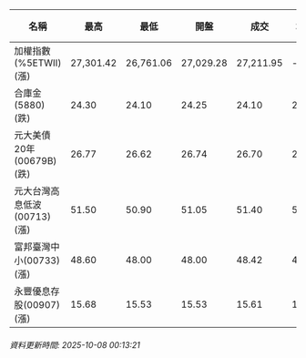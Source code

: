 | 名稱 | 最高 | 最低 | 開盤 | 成交 | 均價 | 成交金額(億) | 昨收 | 漲跌幅 | 漲跌 | 總量 | 昨量 | 振幅 |
| -------- | -------- | -------- | -------- |-------- | -------- | -------- |-------- |-------- |-------- | -------- | -------- |-------- |
|加權指數(%5ETWII) (漲)|27,301.42|26,761.06|27,029.28|27,211.95|-|5,570.26|26,761.06|1.68%|450.89|9,237,958|0|2.02%|
|合庫金(5880) (跌)|24.30|24.10|24.25|24.10|24.17|3.36|24.35|1.03%|0.25|13,896|7,035|0.82%|
|元大美債20年(00679B) (跌)|26.77|26.62|26.74|26.70|26.68|13.16|26.88|0.67%|0.18|49,327|25,917|0.56%|
|元大台灣高息低波(00713) (漲)|51.50|50.90|51.05|51.40|51.22|12.54|51.10|0.59%|0.30|24,487|10,440|1.17%|
|富邦臺灣中小(00733) (漲)|48.60|48.00|48.00|48.42|48.43|1.04|47.75|1.40%|0.67|2,153|1,124|1.26%|
|永豐優息存股(00907) (漲)|15.68|15.53|15.53|15.61|15.63|0.204|15.53|0.52%|0.08|1,307|935|0.97%|
###### 資料更新時間: 2025-10-08 00:13:21